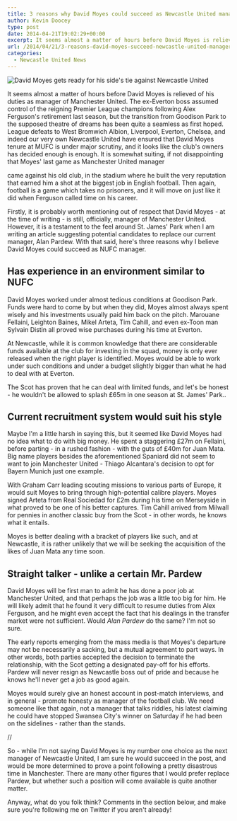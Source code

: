 ```yaml
---
title: 3 reasons why David Moyes could succeed as Newcastle United manager
author: Kevin Doocey
type: post
date: 2014-04-21T19:02:29+00:00
excerpt: It seems almost a matter of hours before David Moyes is relieved of his duties as manager of Manchester United. The ex-Everton boss assumed control of the reigning Premier League champions..
url: /2014/04/21/3-reasons-david-moyes-succeed-newcastle-united-manager/
categories:
  - Newcastle United News
---
```


![David Moyes gets ready for his side's tie against Newcastle United](https://www.tynetime.com/wp-content/uploads/2014/04/Alan-Pardew-David-Moyes.jpg "Moyes - Looks like he will depart Old Trafford before the end of the season")

It seems almost a matter of hours before David Moyes is relieved of his duties as manager of Manchester United. The ex-Everton boss assumed control of the reigning Premier League champions following Alex Ferguson's retirement last season, but the transition from Goodison Park to the supposed theatre of dreams has been quite a seamless as first hoped. League defeats to West Bromwich Albion, Liverpool, Everton, Chelsea, and indeed our very own Newcastle United have ensured that David Moyes tenure at MUFC is under major scrutiny, and it looks like the club's owners has decided enough is enough. It is somewhat suiting, if not disappointing that Moyes' last game as Manchester United manager

came against his old club, in the stadium where he built the very reputation that earned him a shot at the biggest job in English football. Then again, football is a game which takes no prisoners, and it will move on just like it did when Ferguson called time on his career.

Firstly, it is probably worth mentioning out of respect that David Moyes - at the time of writing - is still, officially, manager of Manchester United. However, it is a testament to the feel around St. James' Park when I am writing an article suggesting potential candidates to replace our current manager, Alan Pardew. With that said, here's three reasons why I believe David Moyes could succeed as NUFC manager.

## Has experience in an environment similar to NUFC

David Moyes worked under almost tedious conditions at Goodison Park. Funds were hard to come by but when they did, Moyes almost always spent wisely and his investments usually paid him back on the pitch. Marouane Fellaini, Leighton Baines, Mikel Arteta, Tim Cahill, and even ex-Toon man Sylvain Distin all proved wise purchases during his time at Everton.

At Newcastle, while it is common knowledge that there are considerable funds available at the club for investing in the squad, money is only ever released when the right player is identified. Moyes would be able to work under such conditions and under a budget slightly bigger than what he had to deal with at Everton.

The Scot has proven that he can deal with limited funds, and let's be honest - he wouldn't be allowed to splash £65m in one season at St. James' Park..

## Current recruitment system would suit his style

Maybe I'm a little harsh in saying this, but it seemed like David Moyes had no idea what to do with big money. He spent a staggering £27m on Fellaini, before parting - in a rushed fashion - with the guts of £40m for Juan Mata. Big name players besides the aforementioned Spaniard did not seem to want to join Manchester United - Thiago Alcantara's decision to opt for Bayern Munich just one example.

With Graham Carr leading scouting missions to various parts of Europe, it would suit Moyes to bring through high-potential calibre players. Moyes signed Arteta from Real Sociedad for £2m during his time on Merseyside in what proved to be one of his better captures. Tim Cahill arrived from Milwall for pennies in another classic buy from the Scot - in other words, he knows what it entails.

Moyes is better dealing with a bracket of players like such, and at Newcastle, it is rather unlikely that we will be seeking the acquisition of the likes of Juan Mata any time soon.

## Straight talker - unlike a certain Mr. Pardew

David Moyes will be first man to admit he has done a poor job at Manchester United, and that perhaps the job was a little too big for him. He will likely admit that he found it very difficult to resume duties from Alex Ferguson, and he might even accept the fact that his dealings in the transfer market were not sufficient. Would *Alan Pardew* do the same? I'm not so sure.

The early reports emerging from the mass media is that Moyes's departure may not be necessarily a sacking, but a mutual agreement to part ways. In other words, both parties accepted the decision to terminate the relationship, with the Scot getting a designated pay-off for his efforts. Pardew will never resign as Newcastle boss out of pride and because he knows he'll never get a job as good again.

Moyes would surely give an honest account in post-match interviews, and in general - promote honesty as manager of the football club. We need someone like that again, not a manager that talks riddles, his latest claiming he could have stopped Swansea City's winner on Saturday if he had been on the sidelines - rather than the stands.

//

So - while I'm not saying David Moyes is my number one choice as the next manager of Newcastle United, I am sure he would succeed in the post, and would be more determined to prove a point following a pretty disastrous time in Manchester. There are many other figures that I would prefer replace Pardew, but whether such a position will come available is quite another matter.

Anyway, what do you folk think? Comments in the section below, and make sure you're following me on Twitter if you aren't already!
